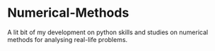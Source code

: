 # Numerical-Methods

A lit bit of my development on python skills and studies on numerical methods for analysing real-life problems.
